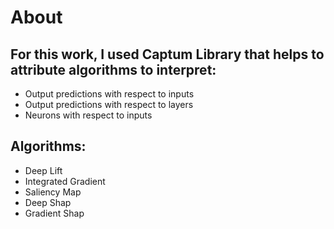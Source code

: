 # About
## For this work, I used Captum Library that helps to attribute algorithms to interpret:

* Output predictions with respect to inputs
* Output predictions with respect to layers
* Neurons with respect to inputs

## Algorithms:
* Deep Lift
* Integrated Gradient
* Saliency Map
* Deep Shap
* Gradient Shap
